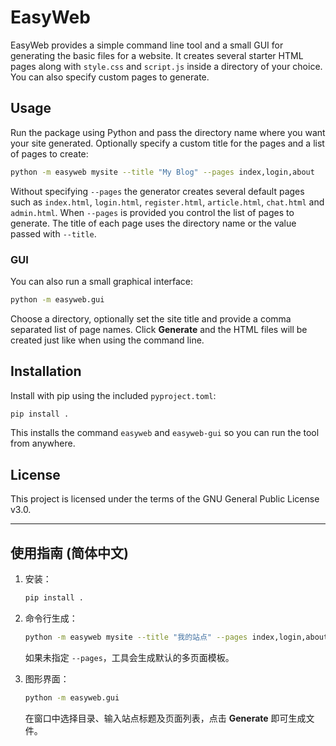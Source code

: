# EasyWeb

EasyWeb provides a simple command line tool and a small GUI for generating the
basic files for a website. It creates several starter HTML pages along with
`style.css` and `script.js` inside a directory of your choice. You can also
specify custom pages to generate.

## Usage

Run the package using Python and pass the directory name where you want your
site generated. Optionally specify a custom title for the pages and a list of
pages to create:

```bash
python -m easyweb mysite --title "My Blog" --pages index,login,about
```

Without specifying `--pages` the generator creates several default pages such as
`index.html`, `login.html`, `register.html`, `article.html`, `chat.html` and
`admin.html`. When `--pages` is provided you control the list of pages to
generate. The title of each page uses the directory name or the value passed
with `--title`.

### GUI

You can also run a small graphical interface:

```bash
python -m easyweb.gui
```

Choose a directory, optionally set the site title and provide a comma separated
list of page names. Click **Generate** and the HTML files will be created just
like when using the command line.

## Installation

Install with pip using the included `pyproject.toml`:

```bash
pip install .
```

This installs the command `easyweb` and `easyweb-gui` so you can run the tool
from anywhere.

## License

This project is licensed under the terms of the GNU General Public License v3.0.

---

## 使用指南 (简体中文)

1. 安装：

   ```bash
   pip install .
   ```

2. 命令行生成：

   ```bash
   python -m easyweb mysite --title "我的站点" --pages index,login,about
   ```

   如果未指定 `--pages`，工具会生成默认的多页面模板。

3. 图形界面：

   ```bash
   python -m easyweb.gui
   ```

   在窗口中选择目录、输入站点标题及页面列表，点击 **Generate** 即可生成文件。
